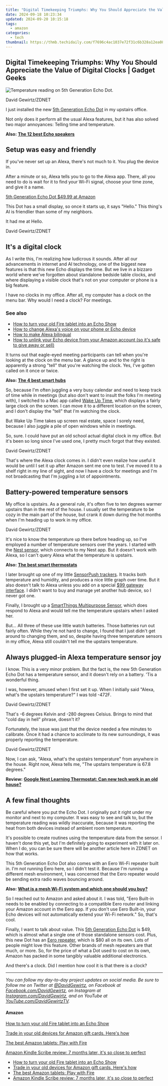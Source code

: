 ```yaml
---
title: "Digital Timekeeping Triumphs: Why You Should Appreciate the Value of Digital Clocks | Gadget Geeks"
date: 2024-09-18 10:23:34
updated: 2024-09-20 10:15:18
tags:
  - amazon
categories:
  - tech
thumbnail: https://thmb.techidaily.com/f7696c4ac1037e72f31c6b328a12ea085bd4635182093dadda40d9b14071da58.jpg
---
```


## Digital Timekeeping Triumphs: Why You Should Appreciate the Value of Digital Clocks | Gadget Geeks

![Temperature reading on 5th Generation Echo Dot.](https://www.zdnet.com/a/img/resize/92fe8cb715d7d0b2f28ef1e1b5c8a2f5c0e620d8/2022/10/28/3b4c82af-9437-4c64-a52f-e28b3285d07c/temp.jpg?auto=webp&width=1280)

David Gewirtz/ZDNET

I just installed the new [5th Generation Echo Dot](https://buy.geni.us/Proxy.ashx?TSID=368250&GR%5FURL=https%3A%2F%2Fwww.amazon.com%2Fdp%2FB09B8V1LZ3%3Ftag%3Dzd-buy-button-20%26ascsubtag%3D%5F%5FCOM%5FCLICK%5FID%5F%5F%7C33e26b2b-887e-4f06-a55a-a3190fea59a0%7Cdtp&dtb=1) in my upstairs office. 

Not only does it perform all the usual Alexa features, but it has also solved two major annoyances: Telling time and temperature.

**Also:** [**The 12 best Echo speakers**](https://www.zdnet.com/home-and-office/home-entertainment/best-amazon-echo/)

##  Setup was easy and friendly 

If you've never set up an Alexa, there's not much to it. You plug the device in. 

After a minute or so, Alexa tells you to go to the Alexa app. There, all you need to do is wait for it to find your Wi-Fi signal, choose your time zone, and give it a name. 

[5th Generation Echo Dot $49.99 at Amazon](https://buy.geni.us/Proxy.ashx?TSID=368250&GR%5FURL=https%3A%2F%2Fwww.amazon.com%2Fdp%2FB09B8V1LZ3%3Ftag%3Dzd-buy-button-20%26ascsubtag%3D%5F%5FCOM%5FCLICK%5FID%5F%5F%7C33e26b2b-887e-4f06-a55a-a3190fea59a0%7Cdtp&dtb=1)

This Dot has a small display, so once it starts up, it says "Hello." This thing's AI is friendlier than some of my neighbors.

It had me at Hello.

David Gewirtz/ZDNET

##  It's a digital clock 

As I write this, I'm realizing how ludicrous it sounds. After all our advancements in internet and AI technology, one of the biggest new features is that this new Echo displays the time. But we live in a bizzaro world where we've forgotten about standalone bedside table clocks, and where displaying a visible clock that's not on your computer or phone is a big feature. 

I have no clocks in my office. After all, my computer has a clock on the menu bar. Why would I need a clock? For meetings. 

### See also

* [How to turn your old Fire tablet into an Echo Show](https://www.zdnet.com/article/how-to-turn-your-old-fire-tablet-into-an-echo-show/)
* [How to change Alexa's voice on your phone or Echo device](https://www.zdnet.com/article/how-to-change-alexas-voice/)
* [How to make Alexa bilingual](https://www.zdnet.com/article/how-to-make-alexa-bilingual/)
* [How to unlink your Echo device from your Amazon account (so it's safe to give away or sell)](https://www.zdnet.com/article/how-to-unlink-your-echo-device-from-your-amazon-account-so-its-safe-to-give-away-or-sell/)

It turns out that eagle-eyed meeting participants can tell when you're looking at the clock on the menu bar. A glance up and to the right is apparently a strong "tell" that you're watching the clock. Yes, I've gotten called on it once or twice. 

**Also:** [**The 4 best smart hubs**](https://www.zdnet.com/home-and-office/smart-home/best-smart-hub/)

So, because I'm often juggling a very busy calendar and need to keep track of time while in meetings (but also don't want to insult the folks I'm meeting with), I switched to a Mac app called [Wake Up Time](https://apps.apple.com/us/app/wake-up-time-alarm-clock/id495945638?mt=12), which displays a fairly large clock on the screen. I can move it to a different location on the screen, and I don't display the "tell" that I'm watching the clock. 

But Wake Up Time takes up screen real estate, space I sorely need, because I also juggle a pile of open windows while in meetings. 

So, sure. I could have put an old school actual digital clock in my office. But it's been so long since I've used one, I pretty much forgot that they existed. 

David Gewirtz/ZDNET

That's where the Alexa clock comes in. I didn't even realize how useful it would be until I set it up after Amazon sent me one to test. I've moved it to a shelf right in my line of sight, and now I have a clock for meetings and I'm not broadcasting that I'm juggling a lot of appointments. 

##  Battery-powered temperature sensors 

My office is upstairs. As a general rule, it's often five to ten degrees warmer upstairs than in the rest of the house. I usually set the temperature to be cozy in the main part of the house, but crank it down during the hot months when I'm heading up to work in my office. 

David Gewirtz/ZDNET

It's nice to know the temperature up there before heading up, so I've employed a number of temperature sensors over the years. I started with the [Nest sensor](https://buy.geni.us/Proxy.ashx?TSID=368250&GR%5FURL=https%3A%2F%2Fwww.amazon.com%2FNest-Labs-T5001SF-Sensor-Thermost%2Fdp%2FB07GNN4T2V%3Ftag%3Dzd-buy-button-20%26ascsubtag%3D%5F%5FCOM%5FCLICK%5FID%5F%5F%7C33e26b2b-887e-4f06-a55a-a3190fea59a0%7Cdtp&dtb=1), which connects to my Nest app. But it doesn't work with Alexa, so I can't query Alexa what the temperature is upstairs. 

**Also:** [**The best smart thermostats**](https://www.zdnet.com/home-and-office/kitchen-household/best-smart-thermostat/)

I later brought up one of my little [SensorPush trackers](https://buy.geni.us/Proxy.ashx?TSID=368250&GR%5FURL=https%3A%2F%2Fwww.amazon.com%2FSensorPush-Wireless-Thermometer-Hygrometer-Android%2Fdp%2FB01AEQ9X9I%3Ftag%3Dzd-buy-button-20%26ascsubtag%3D%5F%5FCOM%5FCLICK%5FID%5F%5F%7C33e26b2b-887e-4f06-a55a-a3190fea59a0%7Cdtp&dtb=1). It tracks both temperature and humidity, and produces a nice little graph over time. But it also doesn't talk to Alexa unless you add on a special [$99 gateway interface](https://buy.geni.us/Proxy.ashx?TSID=368250&GR%5FURL=https%3A%2F%2Fwww.amazon.com%2FSensorPush-G1-WiFi-Gateway-Anywhere%2Fdp%2FB01N17RWWV%3Ftag%3Dzd-buy-button-20%26ascsubtag%3D%5F%5FCOM%5FCLICK%5FID%5F%5F%7C33e26b2b-887e-4f06-a55a-a3190fea59a0%7Cdtp&dtb=1). I didn't want to buy and manage yet another hub device, so I never got one. 

Finally, I brought up a [SmartThings Multipurpose Sensor](https://buy.geni.us/Proxy.ashx?TSID=368250&GR%5FURL=https%3A%2F%2Fwww.amazon.com%2FAeotec-SmartThings-Window-Sensor-Multipurpose%2Fdp%2FB095TPSQ3S%3Ftag%3Dzd-buy-button-20%26ascsubtag%3D%5F%5FCOM%5FCLICK%5FID%5F%5F%7C33e26b2b-887e-4f06-a55a-a3190fea59a0%7Cdtp&dtb=1), which does respond to Alexa and would tell me the temperature upstairs when I asked her. 

But… All three of these use little watch batteries. Those batteries run out fairly often. While they're not hard to change, I found that I just didn't get around to changing them, and so, despite having three temperature sensors in my office, Alexa still couldn't tell me the upstairs temperature. 

##  Always plugged-in Alexa temperature sensor joy 

I know. This is a very minor problem. But the fact is, the new 5th Generation Echo Dot has a temperature sensor, and it doesn't rely on a battery. 'Tis a wonderful thing. 

I was, however, amused when I first set it up. When I initially said "Alexa, what's the upstairs temperature?" I was told -472F. 

David Gewirtz/ZDNET

That's -6 degrees Kelvin and -280 degrees Celsius. Brings to mind that "cold day in hell" phrase, doesn't it? 

Fortunately, the issue was just that the device needed a few minutes to calibrate. Once it had a chance to acclimate to its new surroundings, it was properly reporting the temperature. 

David Gewirtz/ZDNET

Now, I can ask, "Alexa, what's the upstairs temperature" from anywhere in the house. Right now, Alexa tells me, "The upstairs temperature is 67.8 degrees."

**Review:** [**Google Nest Learning Thermostat: Can new tech work in an old house?**](https://www.zdnet.com/home-and-office/smart-home/google-nest-learning-thermostat-review/)

##  A few final thoughts 

Be careful where you put the Echo Dot. I originally put it right under my monitor and next to my computer. It was easy to see and talk to, but the temperature reading was wildly inaccurate, because it was reporting the heat from both devices instead of ambient room temperature. 

It's possible to create routines using the temperature data from the sensor. I haven't done this yet, but I'm definitely going to experiment with it later on. When I do, you can be sure there will be another article here in ZDNET on how that works. 

This 5th Generation Echo Dot also comes with an Eero Wi-Fi repeater built in. I'm not running Eero here, so I didn't test it. Because I'm running a different mesh environment, I was concerned that the Eero repeater would be sending extra radio waves bouncing around. 

**Also:** [**What is a mesh Wi-Fi system and which one should you buy?**](https://www.zdnet.com/home-and-office/networking/best-mesh-wifi-system/)

So I reached out to Amazon and asked about it. I was told, "Eero Built-in needs to be enabled by connecting to a compatible Eero router and linking your Amazon account in the Eero app. If you don't use Eero Built-in, your Echo devices will not automatically extend your Wi-Fi network." So, that's cool. 

Finally, I want to talk about value. This [5th Generation Echo Dot](https://buy.geni.us/Proxy.ashx?TSID=368250&GR%5FURL=https%3A%2F%2Fwww.amazon.com%2Fdp%2FB09B8V1LZ3%3Ftag%3Dzd-buy-button-20%26ascsubtag%3D%5F%5FCOM%5FCLICK%5FID%5F%5F%7C33e26b2b-887e-4f06-a55a-a3190fea59a0%7Cdtp&dtb=1) is $49, which is almost what a single one of those standalone sensors cost. Plus, this new Dot has an [Eero repeater](https://buy.geni.us/Proxy.ashx?TSID=368250&GR%5FURL=https%3A%2F%2Fwww.amazon.com%2FEero-6-Extender%2Fdp%2FB085VQVPJK%3Ftag%3Dzd-buy-button-20%26ascsubtag%3D%5F%5FCOM%5FCLICK%5FID%5F%5F%7C33e26b2b-887e-4f06-a55a-a3190fea59a0%7Cdtp&dtb=1), which is $80 all on its own. Lots of people might love this feature. Other brands of mesh repeaters are that much, or more. So, for the price of what a Dot used to cost on its own, Amazon has packed in some tangibly valuable additional electronics. 

And there's a clock. Did I mention how cool it is that there is a clock? 

---

_You can follow my day-to-day project updates on social media. Be sure to follow me on Twitter at [@DavidGewirtz](https://twitter.com/davidgewirtz), on Facebook at [Facebook.com/DavidGewirtz](https://www.facebook.com/davidgewirtz), on Instagram at [Instagram.com/DavidGewirtz](https://www.instagram.com/DavidGewirtz/), and on YouTube at [YouTube.com/DavidGewirtzTV](https://www.youtube.com/user/DavidGewirtzTV)._

#### Amazon

[How to turn your old Fire tablet into an Echo Show](https://www.zdnet.com/article/how-to-turn-your-old-fire-tablet-into-an-echo-show/ "How to turn your old Fire tablet into an Echo Show")

[Trade in your old devices for Amazon gift cards. Here's how](https://www.zdnet.com/article/you-can-trade-in-old-electronics-for-amazon-gift-cards-heres-how-it-works/ "Trade in your old devices for Amazon gift cards. Here's how")

[The best Amazon tablets: Play with Fire](https://www.zdnet.com/article/best-amazon-tablet/ "The best Amazon tablets: Play with Fire")

[Amazon Kindle Scribe review: 7 months later, it's so close to perfect](https://www.zdnet.com/article/amazon-kindle-scribe-review/ "Amazon Kindle Scribe review: 7 months later, it's so close to perfect")

* [How to turn your old Fire tablet into an Echo Show](https://www.zdnet.com/article/how-to-turn-your-old-fire-tablet-into-an-echo-show/ "How to turn your old Fire tablet into an Echo Show")
* [Trade in your old devices for Amazon gift cards. Here's how](https://www.zdnet.com/article/you-can-trade-in-old-electronics-for-amazon-gift-cards-heres-how-it-works/ "Trade in your old devices for Amazon gift cards. Here's how")
* [The best Amazon tablets: Play with Fire](https://www.zdnet.com/article/best-amazon-tablet/ "The best Amazon tablets: Play with Fire")
* [Amazon Kindle Scribe review: 7 months later, it's so close to perfect](https://www.zdnet.com/article/amazon-kindle-scribe-review/ "Amazon Kindle Scribe review: 7 months later, it's so close to perfect")

<ins class="adsbygoogle"
     style="display:block"
     data-ad-format="autorelaxed"
     data-ad-client="ca-pub-7571918770474297"
     data-ad-slot="1223367746"></ins>



<ins class="adsbygoogle"
     style="display:block"
     data-ad-client="ca-pub-7571918770474297"
     data-ad-slot="8358498916"
     data-ad-format="auto"
     data-full-width-responsive="true"></ins>
